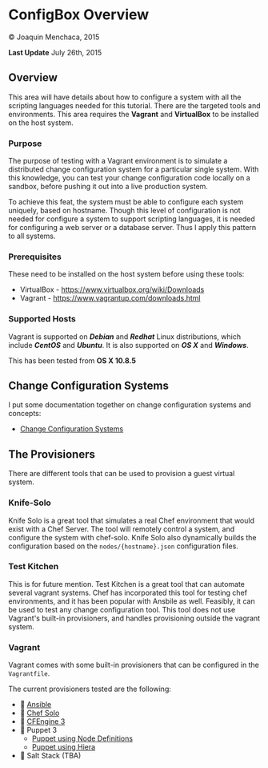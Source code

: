 # ConfigBox Overview

© Joaquin Menchaca, 2015

**Last Update** July 26th, 2015

## Overview

This area will have details about how to configure a system with all the scripting languages needed for this tutorial.  There are the targeted tools and environments.  This area requires the **Vagrant** and **VirtualBox** to be installed on the host system.

### Purpose

The purpose of testing with a Vagrant environment is to simulate a distributed change configuration system for a particular single system.  With this knowledge, you can test your change configuration code locally on a sandbox, before pushing it out into a live production system.  

To achieve this feat, the system must be able to configure each system uniquely, based on hostname.  Though this level of configuration is not needed for configure a system to support scripting languages, it is needed for configuring a web server or a database server.  Thus I apply this pattern to all systems.

### Prerequisites

These need to be installed on the host system before using these tools:

* VirtualBox - https://www.virtualbox.org/wiki/Downloads
* Vagrant - https://www.vagrantup.com/downloads.html

### Supported Hosts

Vagrant is supported on ***Debian*** and ***Redhat*** Linux distributions, which include ***CentOS*** and ***Ubuntu***.  It is also supported on ***OS X*** and ***Windows***.

This has been tested from **OS X 10.8.5**

## Change Configuration Systems

I put some documentation together on change configuration systems and concepts:

* [Change Configuration Systems](CONFIGSYSTEMS.md)

## The Provisioners

There are different tools that can be used to provision a guest virtual system.

### Knife-Solo

Knife Solo is a great tool that simulates a real Chef environment that would exist with a Chef Server.  The tool will remotely control a system, and configure the system with chef-solo.  Knife Solo also dynamically builds the configuration based on the `nodes/{hostname}.json` configuration files.

### Test Kitchen

This is for future mention.  Test Kitchen is a great tool that can automate several vagrant systems.  Chef has incorporated this tool for testing chef environments, and it has been popular with Ansbile as well.  Feasibly, it can be used to test any change configuration tool.  This tool does not use Vagrant's built-in provisioners, and handles provisioning outside the vagrant system.

### Vagrant

Vagrant comes with some built-in provisioners that can be configured in the `Vagrantfile`.

The current provisioners tested are the following:

  * :snake: [Ansible](vagrant/ansible)
  * :gem: [Chef Solo](vagrant/chef-solo)
  * :page_with_curl: [CFEngine 3](vagrant/cfengine)
  * :gem: Puppet 3
    * [Puppet using Node Definitions](vagrant/puppet-node)
    * [Puppet using Hiera](vagrant/puppget-hiera-yaml)
  * :snake: Salt Stack (TBA)
